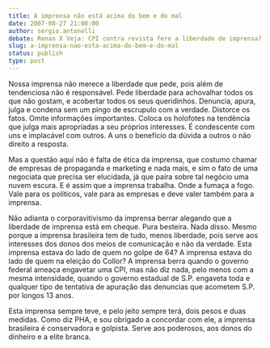 ```yaml
---
title: A imprensa não está acima do bem e do mal
date: 2007-08-27 21:00:00
author: sergio.antonelli
debate: Renan X Veja: CPI contra revista fere a liberdade de imprensa?
slug: a-imprensa-nao-esta-acima-do-bem-e-do-mal
status: publish 
type: post
---
```


Nossa imprensa não merece a liberdade que pede, pois além de tendenciosa não é responsável. Pede liberdade para achovalhar todos os que não gostam, e acobertar todos os seus queridinhos. Denuncia, apura, julga e condena sem um pingo de escrupulo com a verdade. Distorce os fatos. Omite informações importantes. Coloca os holofotes na tendência que julga mais apropriadas a seu próprios interesses. É condescente com uns e implacável com outros. A uns o benefício da dúvida a outros o não direito a resposta.  

Mas a questão aqui não é falta de ética da imprensa, que costumo chamar de empresas de propaganda e marketing e nada mais, e sim o fato de uma negociata que precisa ser elucidada, já que paira sobre tal negócio uma nuvem escura. E é assim que a imprensa trabalha. Onde a fumaça a fogo. Vale para os políticos, vale para as empresas e deve valer também para a imprensa.   

Não adianta o corporavitivismo da imprensa berrar alegando que a liberdade de imprensa está em cheque. Pura besteira. Nada disso. Mesmo porque a imprensa brasileira tem de tudo, menos liberdade, pois serve aos interesses dos donos dos meios de comunicação e não da verdade. Esta imprensa estava do lado de quem no golpe de 64? A imprensa estava do lado de quem na eleição do Collor? A imprensa berra quando o governo federal ameaça engavetar uma CPI, mas não diz nada, pelo menos com a mesma intensidade, quando o governo estadual de S.P. engaveta toda e qualquer tipo de tentativa de apuração das denuncias que acometem S.P. por longos 13 anos.  

Esta imprensa sempre teve, e pelo jeito sempre terá, dois pesos e duas medidas. Como diz PHA, e sou obrigado a concordar com ele, a imprensa brasileira é conservadora e golpista. Serve aos poderosos, aos donos do dinheiro e a elite branca.
